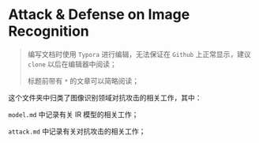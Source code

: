 # Attack & Defense on Image Recognition

> 编写文档时使用 `Typora` 进行编辑，无法保证在 `Github` 上正常显示，建议 `clone` 以后在编辑器中阅读；
>
> 标题前带有 `*` 的文章可以简略阅读；

这个文件夹中归类了图像识别领域对抗攻击的相关工作，其中：

`model.md` 中记录有关 IR 模型的相关工作；

`attack.md` 中记录有关对抗攻击的相关工作；